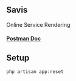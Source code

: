 ## Savis
Online Service Rendering
#### [Postman Doc](https://documenter.getpostman.com/view/11570688/TVRka82f)

## Setup
```bash
php artisan app:reset
```
